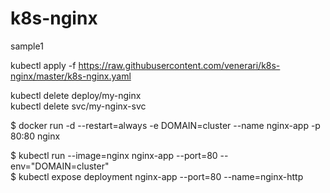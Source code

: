 # k8s-nginx

sample1

kubectl apply -f https://raw.githubusercontent.com/venerari/k8s-nginx/master/k8s-nginx.yaml

kubectl delete deploy/my-nginx<br>
kubectl delete svc/my-nginx-svc


$ docker run -d --restart=always -e DOMAIN=cluster --name nginx-app -p 80:80 nginx

$ kubectl run --image=nginx nginx-app --port=80 --env="DOMAIN=cluster"<br>
$ kubectl expose deployment nginx-app --port=80 --name=nginx-http
